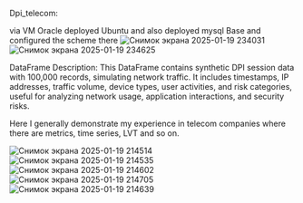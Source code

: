 Dpi_telecom:

via VM Oracle deployed Ubuntu and also deployed mysql Base and configured the scheme there
![Снимок экрана 2025-01-19 234031](https://github.com/user-attachments/assets/34bb1f5e-3a40-47f7-80d7-530b3a5e9f2a)
![Снимок экрана 2025-01-19 234625](https://github.com/user-attachments/assets/d49b2954-4f2a-4be5-b74d-ae02e9e0e14e)

DataFrame Description: This DataFrame contains synthetic DPI session data with 100,000 records, simulating network traffic. It includes timestamps, IP addresses, traffic volume, device types, user activities, and risk categories, useful for analyzing network usage, application interactions, and security risks.

Here I generally demonstrate my experience in telecom companies where there are metrics, time series, LVT and so on.


![Снимок экрана 2025-01-19 214514](https://github.com/user-attachments/assets/007e0fc7-b98e-489d-8dde-4e9d5e29c706)
![Снимок экрана 2025-01-19 214535](https://github.com/user-attachments/assets/25da693c-4e94-4924-ae81-bde2e70c4a43)
![Снимок экрана 2025-01-19 214602](https://github.com/user-attachments/assets/80aad748-047a-4a15-af8b-d1a5c758c405)
![Снимок экрана 2025-01-19 214705](https://github.com/user-attachments/assets/fd47a389-e3a7-4552-ac03-0be7ae656241)
![Снимок экрана 2025-01-19 214639](https://github.com/user-attachments/assets/debf4d77-0b92-4163-a50e-1628b3feba66)
